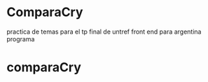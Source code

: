 # ComparaCry

practica de temas para el tp final de untref front end para argentina programa



# comparaCry
